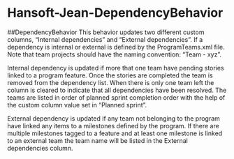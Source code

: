 # Hansoft-Jean-DependencyBehavior

##DependencyBehavior
This behavior updates two different custom columns, “Internal dependencies” and “External dependencies”. If a dependency is internal or external is defined by the ProgramTeams.xml file. Note that team projects should have the naming convention: “Team - xyz”.

Internal dependency is updated if more that one team have pending stories linked to a program feature. Once the stories are completed the team is removed from the dependency list. When there is only one team left the column is cleared to indicate that all dependencies have been resolved. The teams are listed in order of planned sprint completion order with the help of the custom column value set in “Planned sprint”.

External dependency is updated if any team not belonging to the program have linked any items to a milestones defined by the program. If there are multiple milestones tagged to a feature and at least one milestone is linked to an external team the team name will be listed in the External dependencies column.
